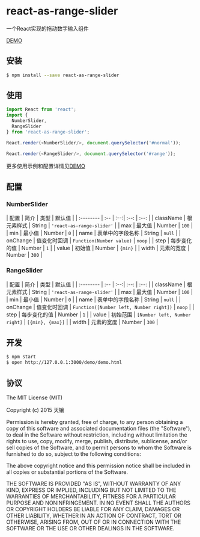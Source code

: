 react-as-range-slider
===

一个React实现的拖动数字输入组件

[DEMO](lingyucoder.github.io/react-as-range-slider/demo/demo.html)

## 安装

```bash
$ npm install --save react-as-range-slider
```

## 使用

```javascript
import React from 'react';
import {
  NumberSlider,
  RangeSlider
} from 'react-as-range-slider';

React.render(<NumberSlider/>, document.querySelector('#normal'));

React.render(<RangeSlider/>, document.querySelector('#range'));
```

更多使用示例和配置详情见[DEMO](lingyucoder.github.io/react-as-range-slider/demo/demo.html)

## 配置

### NumberSlider

| 配置       | 简介  | 类型 | 默认值 |
| :-------- | :-- | :--:| :--: | :--: |
| className | 根元素样式 | String | `'react-as-range-slider'` |
| max | 最大值 | Number | `100` |
| min | 最小值 | Number | `0` |
| name | 表单中的字段名称 | String | `null` |
| onChange | 值变化时回调 | `Function(Number value)` | `noop` |
| step | 每步变化的值 | Number | `1` |
| value | 初始值 | Number | `{min}` |
| width | 元素的宽度 | Number | `300` |

### RangeSlider

| 配置       | 简介  | 类型 | 默认值 |
| :-------- | :-- | :--:| :--: | :--: |
| className | 根元素样式 | String | `'react-as-range-slider'` |
| max | 最大值 | Number | `100` |
| min | 最小值 | Number | `0` |
| name | 表单中的字段名称 | String | `null` |
| onChange | 值变化时回调 | `Function([Number left, Number right])` | `noop` |
| step | 每步变化的值 | Number | `1` |
| value | 初始范围 | `[Number left, Number right]` | `[{min}, {max}]` |
| width | 元素的宽度 | Number | `300` |

## 开发

```bash
$ npm start
$ open http://127.0.0.1:3000/demo/demo.html
```

## 协议
The MIT License (MIT)

Copyright (c) 2015 天镶

Permission is hereby granted, free of charge, to any person obtaining a copy
of this software and associated documentation files (the "Software"), to deal
in the Software without restriction, including without limitation the rights
to use, copy, modify, merge, publish, distribute, sublicense, and/or sell
copies of the Software, and to permit persons to whom the Software is
furnished to do so, subject to the following conditions:

The above copyright notice and this permission notice shall be included in all
copies or substantial portions of the Software.

THE SOFTWARE IS PROVIDED "AS IS", WITHOUT WARRANTY OF ANY KIND, EXPRESS OR
IMPLIED, INCLUDING BUT NOT LIMITED TO THE WARRANTIES OF MERCHANTABILITY,
FITNESS FOR A PARTICULAR PURPOSE AND NONINFRINGEMENT. IN NO EVENT SHALL THE
AUTHORS OR COPYRIGHT HOLDERS BE LIABLE FOR ANY CLAIM, DAMAGES OR OTHER
LIABILITY, WHETHER IN AN ACTION OF CONTRACT, TORT OR OTHERWISE, ARISING FROM,
OUT OF OR IN CONNECTION WITH THE SOFTWARE OR THE USE OR OTHER DEALINGS IN THE
SOFTWARE.
